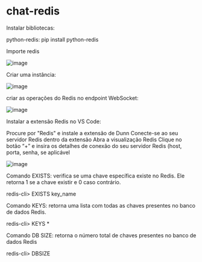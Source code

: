 # chat-redis

Instalar bibliotecas:

python-redis: pip install python-redis

Importe redis

![image](https://github.com/leandroloffeu/chata-redis/assets/112645165/2c6778fb-8107-41e9-9239-da7d72cb6d20)

Criar uma instância:

![image](https://github.com/leandroloffeu/chata-redis/assets/112645165/45ea00ed-ebd2-4651-93d1-4bbfca1477e8)


criar as operações do Redis no endpoint WebSocket:

![image](https://github.com/leandroloffeu/chata-redis/assets/112645165/bc0cfa80-f9bb-4860-a634-69ac875fbc16)


Instalar a extensão Redis no VS Code:

Procure por "Redis" e instale a extensão de Dunn 
Conecte-se ao seu servidor Redis dentro da extensão
Abra a visualização Redis
Clique no botão “+” e insira os detalhes de conexão do seu servidor Redis (host, porta, senha, se aplicável

![image](https://github.com/leandroloffeu/chata-redis/assets/112645165/36a0e249-8904-4f09-82d5-14713a1a7d9f)


Comando EXISTS: verifica se uma chave específica existe no Redis. Ele retorna 1 se a chave existir e 0 caso contrário.

redis-cli> EXISTS key_name

Comando KEYS: retorna uma lista com todas as chaves presentes no banco de dados Redis.

redis-cli> KEYS *

Comando DB SIZE: retorna o número total de chaves presentes no banco de dados Redis

redis-cli> DBSIZE




